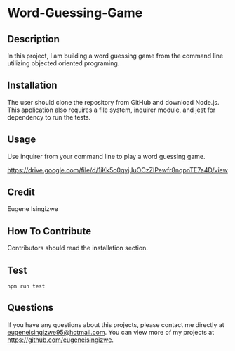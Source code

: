 # Word-Guessing-Game

## Description
In this project, I am building a word guessing game from the command line utilizing objected oriented programing. 

## Installation 
The user should clone the repository from GitHub and download Node.js. This application also requires a file system, inquirer module, and jest for dependency to run the tests. 
## Usage 
Use inquirer from your command line to play a word guessing game. 

https://drive.google.com/file/d/1iKk5o0qvjJuOCzZIPewfr8nqpnTE7a4D/view
## Credit 
Eugene Isingizwe
## How To Contribute 
Contributors should read the installation section.
## Test

```
npm run test
```

## Questions 

If you have any questions about this projects, please contact me directly at eugeneisingizwe95@hotmail.com. You can view more of my projects at https://github.com/eugeneisingizwe.